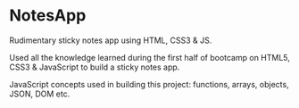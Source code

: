 # NotesApp
Rudimentary sticky notes app using HTML, CSS3 & JS.

Used all the knowledge learned during the first half of bootcamp on HTML5, CSS3 & JavaScript to build a sticky notes app.

JavaScript concepts used in building this project: functions, arrays, objects, JSON, DOM etc.
